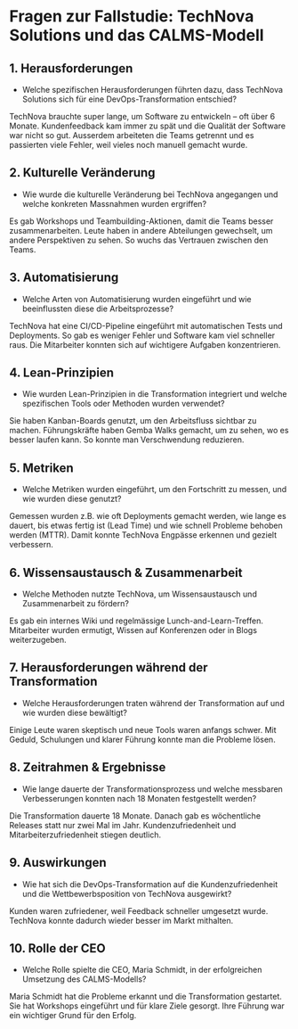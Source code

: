 # Fragen zur Fallstudie: TechNova Solutions und das CALMS-Modell

## 1. Herausforderungen
- Welche spezifischen Herausforderungen führten dazu, dass TechNova Solutions sich für eine DevOps-Transformation entschied?

TechNova brauchte super lange, um Software zu entwickeln – oft über 6 Monate. Kundenfeedback kam immer zu spät und die Qualität der Software war nicht so gut. Ausserdem arbeiteten die Teams getrennt und es passierten viele Fehler, weil vieles noch manuell gemacht wurde.


## 2. Kulturelle Veränderung
- Wie wurde die kulturelle Veränderung bei TechNova angegangen und welche konkreten Massnahmen wurden ergriffen?

Es gab Workshops und Teambuilding-Aktionen, damit die Teams besser zusammenarbeiten. Leute haben in andere Abteilungen gewechselt, um andere Perspektiven zu sehen. So wuchs das Vertrauen zwischen den Teams.


## 3. Automatisierung
- Welche Arten von Automatisierung wurden eingeführt und wie beeinflussten diese die Arbeitsprozesse?

TechNova hat eine CI/CD-Pipeline eingeführt mit automatischen Tests und Deployments. So gab es weniger Fehler und Software kam viel schneller raus. Die Mitarbeiter konnten sich auf wichtigere Aufgaben konzentrieren.


## 4. Lean-Prinzipien
- Wie wurden Lean-Prinzipien in die Transformation integriert und welche spezifischen Tools oder Methoden wurden verwendet?

Sie haben Kanban-Boards genutzt, um den Arbeitsfluss sichtbar zu machen. Führungskräfte haben Gemba Walks gemacht, um zu sehen, wo es besser laufen kann. So konnte man Verschwendung reduzieren.


## 5. Metriken
- Welche Metriken wurden eingeführt, um den Fortschritt zu messen, und wie wurden diese genutzt? 

Gemessen wurden z.B. wie oft Deployments gemacht werden, wie lange es dauert, bis etwas fertig ist (Lead Time) und wie schnell Probleme behoben werden (MTTR). Damit konnte TechNova Engpässe erkennen und gezielt verbessern.


## 6. Wissensaustausch & Zusammenarbeit
- Welche Methoden nutzte TechNova, um Wissensaustausch und Zusammenarbeit zu fördern?

Es gab ein internes Wiki und regelmässige Lunch-and-Learn-Treffen. Mitarbeiter wurden ermutigt, Wissen auf Konferenzen oder in Blogs weiterzugeben.


## 7. Herausforderungen während der Transformation
- Welche Herausforderungen traten während der Transformation auf und wie wurden diese bewältigt?

Einige Leute waren skeptisch und neue Tools waren anfangs schwer. Mit Geduld, Schulungen und klarer Führung konnte man die Probleme lösen.


## 8. Zeitrahmen & Ergebnisse
- Wie lange dauerte der Transformationsprozess und welche messbaren Verbesserungen konnten nach 18 Monaten festgestellt werden?

Die Transformation dauerte 18 Monate. Danach gab es wöchentliche Releases statt nur zwei Mal im Jahr. Kundenzufriedenheit und Mitarbeiterzufriedenheit stiegen deutlich.


## 9. Auswirkungen
- Wie hat sich die DevOps-Transformation auf die Kundenzufriedenheit und die Wettbewerbsposition von TechNova ausgewirkt? 

Kunden waren zufriedener, weil Feedback schneller umgesetzt wurde. TechNova konnte dadurch wieder besser im Markt mithalten.


## 10. Rolle der CEO
- Welche Rolle spielte die CEO, Maria Schmidt, in der erfolgreichen Umsetzung des CALMS-Modells?

Maria Schmidt hat die Probleme erkannt und die Transformation gestartet. Sie hat Workshops eingeführt und für klare Ziele gesorgt. Ihre Führung war ein wichtiger Grund für den Erfolg.

